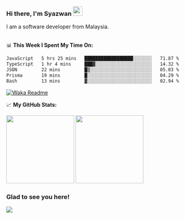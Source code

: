 ### Hi there, I'm Syazwan <img src="https://media.giphy.com/media/hvRJCLFzcasrR4ia7z/giphy.gif" width="25px">
I am a software developer from Malaysia.
<br/><br/>

📊 **This Week I Spent My Time On:**
<!--START_SECTION:waka-->

```txt
JavaScript   5 hrs 25 mins   ██████████████████░░░░░░░   71.87 %
TypeScript   1 hr 4 mins     ███▓░░░░░░░░░░░░░░░░░░░░░   14.32 %
JSON         22 mins         █▒░░░░░░░░░░░░░░░░░░░░░░░   05.03 %
Prisma       19 mins         █░░░░░░░░░░░░░░░░░░░░░░░░   04.29 %
Bash         13 mins         ▓░░░░░░░░░░░░░░░░░░░░░░░░   02.94 %
```

<!--END_SECTION:waka-->
[![Waka Readme](https://github.com/syazwanz/syazwanz/actions/workflows/wakatime.yml/badge.svg)](https://github.com/syazwanz/syazwanz/actions/workflows/wakatime.yml)

📈 **My GitHub Stats:**

<p>
  <img height="180em" src="https://github-readme-stats.vercel.app/api?username=syazwanz&show_icons=true&hide_border=false&&count_private=true&include_all_commits=true" />
  <img height="180em" src="https://github-readme-stats.vercel.app/api/top-langs/?username=syazwanz&exclude_repo=KNN-Image-Classification&show_icons=true&hide_border=false&layout=compact&langs_count=8"/>
</p>

### Glad to see you here!
![](https://visitor-badge.glitch.me/badge?page_id=syazwanz.syazwanz)

